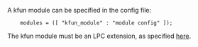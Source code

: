 A kfun module can be specified in the config file:
```
    modules = ([ "kfun_module" : "module config" ]);
```
The kfun module must be an LPC extension, as specified
[here](https://github.com/dworkin/lpc-ext).
